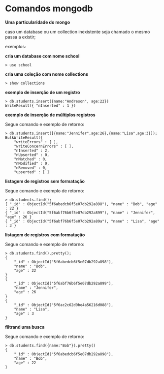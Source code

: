 # Comandos mongodb

**Uma particularidade do mongo**

caso um database ou um collection inexistente seja chamado o mesmo passa a existir;

exemplos:

**cria um database com nome school**

```sql=
> use school
```

**cria uma coleção com nome collections**

```sql=
> show collections
```

**exemplo de inserção de um registro**

```sql=
> db.students.insert({name:"Andreson", age:22})
WriteResult({ "nInserted" : 1 })
```

**exemplo de inserção de múltiplos registros**

Segue comando e exemplo de retorno:

```sql=
> db.students.insert([{name:"Jennifer",age:26},{name:"Lisa",age:3}]);
BulkWriteResult({
	"writeErrors" : [ ],
	"writeConcernErrors" : [ ],
	"nInserted" : 2,
	"nUpserted" : 0,
	"nMatched" : 0,
	"nModified" : 0,
	"nRemoved" : 0,
	"upserted" : [ ]
```

**listagem de registros sem formatação**

Segue comando e exemplo de retorno:

```sql=
> db.students.find();
{ "_id" : ObjectId("5f6abedcb6f5e07db292a898"), "name" : "Bob", "age" : 22 }
{ "_id" : ObjectId("5f6abf76b6f5e07db292a899"), "name" : "Jennifer", "age" : 26 }
{ "_id" : ObjectId("5f6abf76b6f5e07db292a89a"), "name" : "Lisa", "age" : 3 }
```

**listagem de registros com formatação**

Segue comando e exemplo de retorno:

```sql=
> db.students.find().pretty();
{
	"_id" : ObjectId("5f6abedcb6f5e07db292a898"),
	"name" : "Bob",
	"age" : 22
}
{
	"_id" : ObjectId("5f6abf76b6f5e07db292a899"),
	"name" : "Jennifer",
	"age" : 26
}
{
	"_id" : ObjectId("5f6ac2c62d0be4a56216d088"),
	"name" : "Lisa",
	"age" : 3
}
```

**filtrand uma busca**

Segue comando e exemplo de retorno:

```sql=
> db.students.find({name:"Bob"}).pretty()
{
	"_id" : ObjectId("5f6abedcb6f5e07db292a898"),
	"name" : "Bob",
	"age" : 22
}

```
